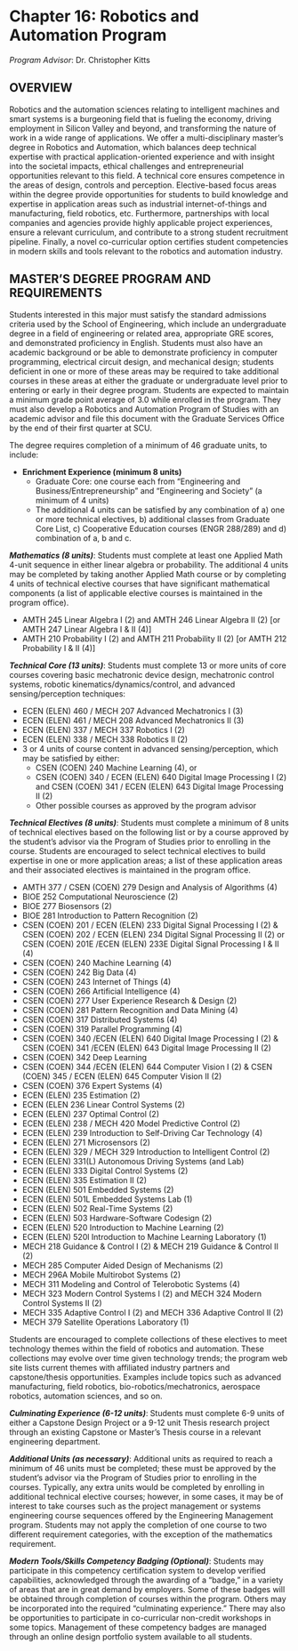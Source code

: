 # Chapter 16: Robotics and Automation Program

_Program Advisor_: Dr. Christopher Kitts

## OVERVIEW

Robotics and the automation sciences relating to intelligent machines and smart systems is a burgeoning field that is fueling the economy, driving employment in Silicon Valley and beyond, and transforming the nature of work in a wide range of applications. We offer a multi-disciplinary master’s degree in Robotics and Automation, which balances deep technical expertise with practical application-oriented experience and with insight into the societal impacts, ethical challenges and entrepreneurial opportunities relevant to this field. A technical core ensures competence in the areas of design, controls and perception. Elective-based focus areas within the degree provide opportunities for students to build knowledge and expertise in application areas such as industrial internet-of-things and manufacturing, field robotics, etc. Furthermore, partnerships with local companies and agencies provide highly applicable project experiences, ensure a relevant curriculum, and contribute to a strong student recruitment pipeline. Finally, a novel co-curricular option certifies student competencies in modern skills and tools relevant to the robotics and automation industry.

## MASTER’S DEGREE PROGRAM AND REQUIREMENTS

Students interested in this major must satisfy the standard admissions criteria used by the School of Engineering, which include an undergraduate degree in a field of engineering or related area, appropriate GRE scores, and demonstrated proficiency in English. Students must also have an academic background or be able to demonstrate proficiency in computer programming, electrical circuit design, and mechanical design; students deficient in one or more of these areas may be required to take additional courses in these areas at either the graduate or undergraduate level prior to entering or early in their degree program. Students are expected to maintain a minimum grade point average of 3.0 while enrolled in the program. They must also develop a Robotics and Automation Program of Studies with an academic advisor and file this document with the Graduate Services Office by the end of their first quarter at SCU.

The degree requires completion of a minimum of 46 graduate units, to include:

* **Enrichment Experience (minimum 8 units)**
  * Graduate Core: one course each from “Engineering and Business/Entrepreneurship” and “Engineering and Society” (a minimum of 4 units)
  * The additional 4 units can be satisfied by any combination of a) one or more technical electives, b) additional classes from Graduate Core List, c) Cooperative Education courses (ENGR 288/289) and d) combination of a, b and c.

_**Mathematics (8 units)**_: Students must complete at least one Applied Math 4-unit sequence in either linear algebra or probability. The additional 4 units may be completed by taking another Applied Math course or by completing 4 units of technical elective courses that have significant mathematical components (a list of applicable elective courses is maintained in the program office).

* AMTH 245 Linear Algebra I (2) and AMTH 246 Linear Algebra II (2) \[or AMTH 247 Linear Algebra I & II (4)]
* AMTH 210 Probability I (2) and AMTH 211 Probability II (2) \[or AMTH 212 Probability I & II (4)]

_**Technical Core (13 units)**_: Students must complete 13 or more units of core courses covering basic mechatronic device design, mechatronic control systems, robotic kinematics/dynamics/control, and advanced sensing/perception techniques:

* ECEN (ELEN) 460 / MECH 207 Advanced Mechatronics I (3)
* ECEN (ELEN) 461 / MECH 208 Advanced Mechatronics II (3)
* ECEN (ELEN) 337 / MECH 337 Robotics I (2)
* ECEN (ELEN) 338 / MECH 338 Robotics II (2)
* 3 or 4 units of course content in advanced sensing/perception, which may be satisfied by either:
  * CSEN (COEN) 240 Machine Learning (4), or
  * CSEN (COEN) 340 / ECEN (ELEN) 640 Digital Image Processing I (2) and CSEN (COEN) 341 / ECEN (ELEN) 643 Digital Image Processing II (2)
  * Other possible courses as approved by the program advisor

_**Technical Electives (8 units)**_: Students must complete a minimum of 8 units of technical electives based on the following list or by a course approved by the student’s advisor via the Program of Studies prior to enrolling in the course. Students are encouraged to select technical electives to build expertise in one or more application areas; a list of these application areas and their associated electives is maintained in the program office.

* AMTH 377 / CSEN (COEN) 279 Design and Analysis of Algorithms (4)
* BIOE 252 Computational Neuroscience (2)
* BIOE 277 Biosensors (2)
* BIOE 281 Introduction to Pattern Recognition (2)
* CSEN (COEN) 201 / ECEN (ELEN) 233 Digital Signal Processing I (2) & CSEN (COEN) 202 / ECEN (ELEN) 234 Digital Signal Processing II (2) or CSEN (COEN) 201E /ECEN (ELEN) 233E Digital Signal Processing I & II (4)
* CSEN (COEN) 240 Machine Learning (4)
* CSEN (COEN) 242 Big Data (4)
* CSEN (COEN) 243 Internet of Things (4)
* CSEN (COEN) 266 Artificial Intelligence (4)
* CSEN (COEN) 277 User Experience Research & Design (2)
* CSEN (COEN) 281 Pattern Recognition and Data Mining (4)
* CSEN (COEN) 317 Distributed Systems (4)
* CSEN (COEN) 319 Parallel Programming (4)
* CSEN (COEN) 340 /ECEN (ELEN) 640 Digital Image Processing I (2) & CSEN (COEN) 341 /ECEN (ELEN) 643 Digital Image Processing II (2)
* CSEN (COEN) 342 Deep Learning
* CSEN (COEN) 344 /ECEN (ELEN) 644 Computer Vision I (2) & CSEN (COEN) 345 / ECEN (ELEN) 645 Computer Vision II (2)
* CSEN (COEN) 376 Expert Systems (4)
* ECEN (ELEN) 235 Estimation (2)
* ECEN (ELEN 236 Linear Control Systems (2)
* ECEN (ELEN) 237 Optimal Control (2)
* ECEN (ELEN) 238 / MECH 420 Model Predictive Control (2)
* ECEN (ELEN) 239 Introduction to Self-Driving Car Technology (4)
* ECEN (ELEN) 271 Microsensors (2)
* ECEN (ELEN) 329 / MECH 329 Introduction to Intelligent Control (2)
* ECEN (ELEN) 331(L) Autonomous Driving Systems (and Lab)
* ECEN (ELEN) 333 Digital Control Systems (2)
* ECEN (ELEN) 335 Estimation II (2)
* ECEN (ELEN) 501 Embedded Systems (2)
* ECEN (ELEN) 501L Embedded Systems Lab (1)
* ECEN (ELEN) 502 Real-Time Systems (2)
* ECEN (ELEN) 503 Hardware-Software Codesign (2)
* ECEN (ELEN) 520 Introduction to Machine Learning (2)
* ECEN (ELEN) 520l Introduction to Machine Learning Laboratory (1)
* MECH 218 Guidance & Control I (2) & MECH 219 Guidance & Control II (2)
* MECH 285 Computer Aided Design of Mechanisms (2)
* MECH 296A Mobile Multirobot Systems (2)
* MECH 311 Modeling and Control of Telerobotic Systems (4)
* MECH 323 Modern Control Systems I (2) and MECH 324 Modern Control Systems II (2)
* MECH 335 Adaptive Control I (2) and MECH 336 Adaptive Control II (2)
* MECH 379 Satellite Operations Laboratory (1)

Students are encouraged to complete collections of these electives to meet technology themes within the field of robotics and automation. These collections may evolve over time given technology trends; the program web site lists current themes with affiliated industry partners and capstone/thesis opportunities. Examples include topics such as advanced manufacturing, field robotics, bio-robotics/mechatronics, aerospace robotics, automation sciences, and so on.

_**Culminating Experience (6-12 units)**_: Students must complete 6-9 units of either a Capstone Design Project or a 9-12 unit Thesis research project through an existing Capstone or Master’s Thesis course in a relevant engineering department.

_**Additional Units (as necessary)**_: Additional units as required to reach a minimum of 46 units must be completed; these must be approved by the student’s advisor via the Program of Studies prior to enrolling in the courses. Typically, any extra units would be completed by enrolling in additional technical elective courses; however, in some cases, it may be of interest to take courses such as the project management or systems engineering course sequences offered by the Engineering Management program.  Students may not apply the completion of one course to two different requirement categories, with the exception of the mathematics requirement.

_**Modern Tools/Skills Competency Badging (Optional)**_: Students may participate in this competency certification system to develop verified capabilities, acknowledged through the awarding of a “badge,” in a variety of areas that are in great demand by employers. Some of these badges will be obtained through completion of courses within the program. Others may be incorporated into the required “culminating experience.” There may also be opportunities to participate in co-curricular non-credit workshops in some topics. Management of these competency badges are managed through an online design portfolio system available to all students.
